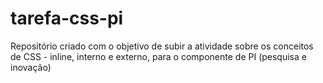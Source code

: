 # tarefa-css-pi
Repositório criado com o objetivo de subir a atividade sobre os conceitos de CSS - inline, interno e externo, para o componente de PI (pesquisa e inovação)
